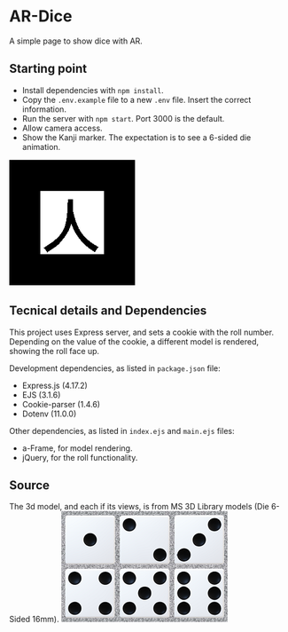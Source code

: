 # AR-Dice
A simple page to show dice with AR.

## Starting point
- Install dependencies with `npm install`.
- Copy the `.env.example` file to a new `.env` file. Insert the correct information.
- Run the server with `npm start`. Port 3000 is the default.
- Allow camera access.
- Show the Kanji marker. The expectation is to see a 6-sided die animation.

![kanji](https://github.com/anacko/AR-Dice/blob/main/images/kanji.png)

## Tecnical details and Dependencies
This project uses Express server, and sets a cookie with the roll number.
Depending on the value of the cookie, a different model is rendered, showing the roll face up.

Development dependencies, as listed in `package.json` file:
- Express.js (4.17.2)
- EJS (3.1.6)
- Cookie-parser (1.4.6)
- Dotenv (11.0.0)

Other dependencies, as listed in `index.ejs` and `main.ejs` files:
- a-Frame, for model rendering.
- jQuery, for the roll functionality.

## Source
The 3d model, and each if its views, is from MS 3D Library models (Die 6-Sided 16mm).
![faces](https://github.com/anacko/AR-Dice/blob/main/images/d6-roll_imgs.png)
